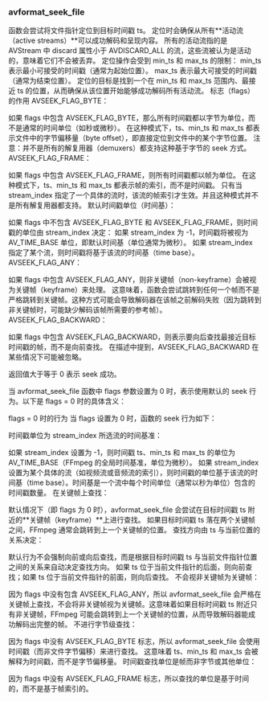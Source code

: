 ### avformat_seek_file
函数会尝试将文件指针定位到目标时间戳 ts。
定位时会确保从所有**活动流（active streams）**可以成功解码和呈现内容。
所有的活动流指的是 AVStream 中 discard 属性小于 AVDISCARD_ALL 的流，这些流被认为是活动的，意味着它们不会被丢弃。
定位操作会受到 min_ts 和 max_ts 的限制：
min_ts 表示最小可接受的时间戳（通常为起始位置）。
max_ts 表示最大可接受的时间戳（通常为结束位置）。
定位的目标是找到一个在 min_ts 和 max_ts 范围内、最接近 ts 的位置，从而确保从该位置开始能够成功解码所有活动流。
标志（flags）的作用
AVSEEK_FLAG_BYTE：

如果 flags 中包含 AVSEEK_FLAG_BYTE，那么所有时间戳都以字节为单位，而不是通常的时间单位（如秒或微秒）。
在这种模式下，ts、min_ts 和 max_ts 都表示文件中的字节偏移量（byte offset），即直接定位到文件中的某个字节位置。
注意：并不是所有的解复用器（demuxers）都支持这种基于字节的 seek 方式。
AVSEEK_FLAG_FRAME：

如果 flags 中包含 AVSEEK_FLAG_FRAME，则所有时间戳都以帧为单位。
在这种模式下，ts、min_ts 和 max_ts 都表示帧的索引，而不是时间戳。
只有当 stream_index 指定了一个具体的流时，该流的帧索引才生效。并且这种模式并不是所有解复用器都支持。
默认时间戳单位（时间基）：

如果 flags 中不包含 AVSEEK_FLAG_BYTE 和 AVSEEK_FLAG_FRAME，则时间戳的单位由 stream_index 决定：
如果 stream_index 为 -1，时间戳将被视为 AV_TIME_BASE 单位，即默认时间基（单位通常为微秒）。
如果 stream_index 指定了某个流，则时间戳将基于该流的时间基（time base）。
AVSEEK_FLAG_ANY：

如果 flags 中包含 AVSEEK_FLAG_ANY，则非关键帧（non-keyframe）会被视为关键帧（keyframe）来处理。
这意味着，函数会尝试跳转到任何一个帧而不是严格跳转到关键帧。这种方式可能会导致解码器在该帧之前解码失败（因为跳转到非关键帧时，可能缺少解码该帧所需要的参考帧）。
AVSEEK_FLAG_BACKWARD：

如果 flags 中包含 AVSEEK_FLAG_BACKWARD，则表示要向后查找最接近目标时间戳的帧，而不是向前查找。
在描述中提到，AVSEEK_FLAG_BACKWARD 在某些情况下可能被忽略。

返回值大于等于 0 表示 seek 成功。

当 avformat_seek_file 函数中 flags 参数设置为 0 时，表示使用默认的 seek 行为。以下是 flags = 0 时的具体含义：

flags = 0 时的行为
当 flags 设置为 0 时，函数的 seek 行为如下：

时间戳单位为 stream_index 所选流的时间基准：

如果 stream_index 设置为 -1，则时间戳 ts、min_ts 和 max_ts 的单位为 AV_TIME_BASE（FFmpeg 的全局时间基准，单位为微秒）。
如果 stream_index 设置为某个具体的流（如视频流或音频流的索引），则时间戳的单位基于该流的时间基（time base）。时间基是一个流中每个时间单位（通常以秒为单位）包含的时间戳数量。
在关键帧上查找：

默认情况下（即 flags 为 0 时），avformat_seek_file 会尝试在目标时间戳 ts 附近的**关键帧（keyframe）**上进行查找。
如果目标时间戳 ts 落在两个关键帧之间，FFmpeg 通常会跳转到上一个关键帧的位置。
查找方向由 ts 与当前位置的关系决定：

默认行为不会强制向前或向后查找，而是根据目标时间戳 ts 与当前文件指针位置之间的关系来自动决定查找方向。
如果 ts 位于当前文件指针的后面，则向前查找；如果 ts 位于当前文件指针的前面，则向后查找。
不会视非关键帧为关键帧：

因为 flags 中没有包含 AVSEEK_FLAG_ANY，所以 avformat_seek_file 会严格在关键帧上查找，不会将非关键帧视为关键帧。这意味着如果目标时间戳 ts 附近只有非关键帧，FFmpeg 可能会跳转到上一个关键帧的位置，从而导致解码器能成功解码出完整的帧。
不进行字节级查找：

因为 flags 中没有 AVSEEK_FLAG_BYTE 标志，所以 avformat_seek_file 会使用时间戳（而非文件字节偏移）来进行查找。
这意味着 ts、min_ts 和 max_ts 会被解释为时间戳，而不是字节偏移量。
时间戳查找单位是帧而非字节或其他单位：

因为 flags 中没有 AVSEEK_FLAG_FRAME 标志，所以查找的单位是基于时间的，而不是基于帧索引的。